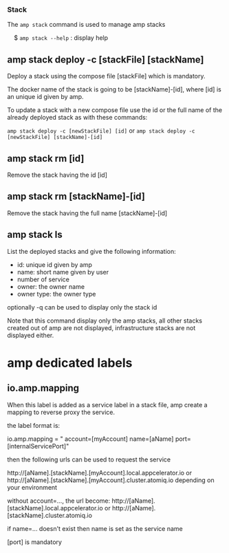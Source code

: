 
### Stack

The `amp stack` command is used to manage amp stacks

    $ `amp stack --help`  : display help

## amp stack deploy -c [stackFile] [stackName]

Deploy a stack using the compose file [stackFile] which is mandatory.

The docker name of the stack is going to be [stackName]-[id], where [id] is an unique id given by amp.

To update a stack with a new compose file use the id or the full name of the already deployed stack as with these commands:

`amp stack deploy -c [newStackFile] [id]`
or
`amp stack deploy -c [newStackFile] [stackName]-[id]`

## amp stack rm [id]

Remove the stack having the id [id]

## amp stack rm [stackName]-[id]

Remove the stack having the full name [stackName]-[id]

## amp stack ls

List the deployed stacks and give the following information:

- id: unique id given by amp
- name: short name given by user
- number of service
- owner: the owner name
- owner type: the owner type

optionally -q can be used to display only the stack id

Note that this command display only the amp stacks, all other stacks created out of amp are not displayed, infrastructure stacks are not displayed either.

# amp dedicated labels

## io.amp.mapping

When this label is added as a service label in a stack file, amp create a mapping to reverse proxy the service.

the label format is:

io.amp.mapping = " account=[myAccount] name=[aName] port=[internalServicePort]"

then the following urls can be used to request the service

http://[aName].[stackName].[myAccount].local.appcelerator.io
or
http://[aName].[stackName].[myAccount].cluster.atomiq.io
depending on your environment

without account=..., the url become:
http://[aName].[stackName].local.appcelerator.io
or
http://[aName].[stackName].cluster.atomiq.io

if name=... doesn't exist then name is set as the service name

[port] is mandatory
